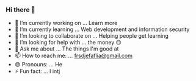 ### Hi there 👋

- 🔭 I’m currently working on ... Learn more
- 🌱 I’m currently learning ... Web development and information security
- 👯 I’m looking to collaborate on ... Helping people get learning
- 🤔 I’m looking for help with ... the money 🙃
- 💬 Ask me about ... The things I'm good at
- 📫 How to reach me: ... frsdjefaflia@gmail.com
- 😄 Pronouns: ... He 
- ⚡ Fun fact: ... I intj
